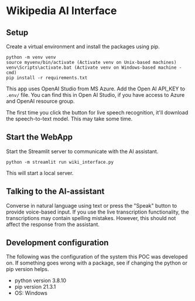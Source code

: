 # Wikipedia AI Interface

## Setup 
Create a virtual environment and install the packages using pip.
````
python -m venv venv
source myvenv/bin/activate (Activate venv on Unix-based machines)
venv\Scripts\activate.bat (Activate venv on Windows-based machine - cmd)
pip install -r requirements.txt
````
This app uses OpenAI Studio from MS Azure. 
Add the Open AI API_KEY to `.env/` file. You can find this in Open AI Studio, if you have access to Azure and OpenAI resource group. 

The first time you click the button for live speech recognition, it'll download the speech-to-text model. This may take some time. 

## Start the WebApp 
Start the Streamlit server to communicate with the AI assistant. 
```
python -m streamlit run wiki_interface.py
```
This will start a local server. 

## Talking to the AI-assistant 
Converse in natural language using text or press the "Speak" button to provide voice-based input. 
If you use the live transcription functionality, the transcriptions may contain spelling mistakes. 
However, this should not affect the response from the assistant. 


## Development configuration
The following was the configuration of the system this POC was developed on. 
If something goes wrong with a package, see if changing the python or pip version helps. 

- python version 3.8.10 
- pip version 21.3.1 
- OS: Windows